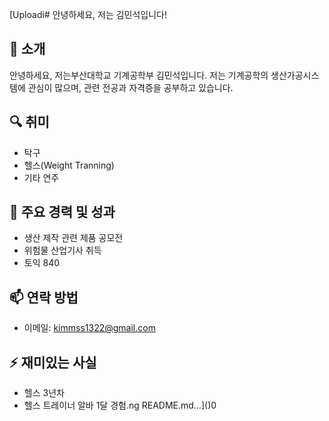 [Uploadi# 안녕하세요, 저는 김민석입니다!

## 👋 소개
안녕하세요, 저는부산대학교 기계공학부 김민석입니다. 
저는 기계공학의 생산가공시스템에 관심이 많으며, 관련 전공과 자격증을 공부하고 있습니다.

## 🔍 취미
- 탁구 
- 헬스(Weight Tranning)
- 기타 연주 

## 🌟 주요 경력 및 성과
- 생산 제작 관련 제품 공모전 
- 위험물 산업기사 취득
- 토익 840

## 📫 연락 방법
- 이메일: kimmss1322@gmail.com

## ⚡ 재미있는 사실
- 헬스 3년차
- 헬스 트레이너 알바 1달 경험.ng README.md…]()0
